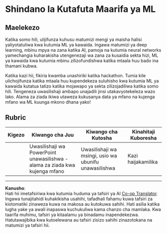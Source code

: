 <!--
CO_OP_TRANSLATOR_METADATA:
{
  "original_hash": "fdebfcd0a3f12c9e2b436ded1aa79885",
  "translation_date": "2025-09-05T15:52:54+00:00",
  "source_file": "9-Real-World/1-Applications/assignment.md",
  "language_code": "sw"
}
-->
# Shindano la Kutafuta Maarifa ya ML

## Maelekezo

Katika somo hili, ulijifunza kuhusu matumizi mengi ya maisha halisi yaliyotatuliwa kwa kutumia ML ya kawaida. Ingawa matumizi ya deep learning, mbinu mpya na zana katika AI, pamoja na kutumia neural networks yamechangia kuharakisha utengenezaji wa zana za kusaidia sekta hizi, ML ya kawaida kwa kutumia mbinu zilizofundishwa katika mtaala huu bado ina thamani kubwa.

Katika kazi hii, fikiria kwamba unashiriki katika hackathon. Tumia kile ulichojifunza katika mtaala huu kupendekeza suluhisho kwa kutumia ML ya kawaida kutatua tatizo katika mojawapo ya sekta zilizojadiliwa katika somo hili. Tengeneza uwasilishaji ambapo unajadili jinsi utakavyotekeleza wazo lako. Alama za ziada ikiwa utaweza kukusanya data ya mfano na kujenga mfano wa ML kuunga mkono dhana yako!

## Rubric

| Kigezo   | Kiwango cha Juu                                                    | Kiwango cha Kutosha                              | Kinahitaji Kuboresha   |
| -------- | ------------------------------------------------------------------- | ------------------------------------------------ | ---------------------- |
|          | Uwasilishaji wa PowerPoint unawasilishwa - alama za ziada kwa kujenga mfano | Uwasilishaji wa msingi, usio wa ubunifu unawasilishwa | Kazi haijakamilika     |

---

**Kanusho**:  
Hati hii imetafsiriwa kwa kutumia huduma ya tafsiri ya AI [Co-op Translator](https://github.com/Azure/co-op-translator). Ingawa tunajitahidi kuhakikisha usahihi, tafadhali fahamu kuwa tafsiri za kiotomatiki zinaweza kuwa na makosa au kutokuwa sahihi. Hati asilia katika lugha yake ya awali inapaswa kuchukuliwa kama chanzo cha mamlaka. Kwa taarifa muhimu, tafsiri ya kitaalamu ya binadamu inapendekezwa. Hatutawajibika kwa kutoelewana au tafsiri zisizo sahihi zinazotokana na matumizi ya tafsiri hii.